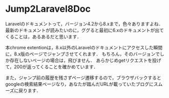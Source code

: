 # Jump2Laravel8Doc
Laravelのドキュメントって，バージョン4.2から8.xまで，色々ありますよね．
最新のドキュメントが読みたいのに，ググると最初に6.xのドキュメントが出てくることは，あるあるだと思います．

本chrome extentionは，8.x以外のLaravelのドキュメントにアクセスした瞬間に，8.x版のページでジャンプさせてくれます．
もちろん，そのバージョンでしか存在しないページの場合は，飛びません．
あらかじめgetリクエストを投げて，200が返ってくることを確かめています．

また，ジャンプ前の履歴を残さずページ遷移するので，ブラウザバックするとgoogleの検索結果ページなり，あなたが踏んだURLが載っていたブログにスムーズに戻ります．
